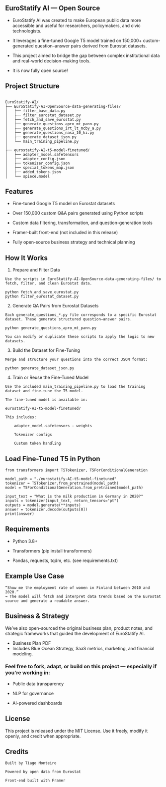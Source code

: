 ## EuroStatify AI — Open Source

- EuroStatify AI was created to make European public data more accessible and useful for researchers, policymakers, and civic technologists.

- It leverages a fine-tuned Google T5 model trained on 150,000+ custom-generated question–answer pairs derived from Eurostat datasets.

- This project aimed to bridge the gap between complex institutional data and real-world decision-making tools. 

- It is now fully open source!

## Project Structure
```

EuroStatify-AI/
├── EuroStatify-AI-OpenSource-data-generating-files/
│   ├── filter_base_data.py
│   ├── filter_eurostat_dataset.py
│   ├── fetch_and_save_eurostat.py
│   ├── generate_questions_apro_mt_pann.py
│   ├── generate_questions_irt_lt_mcby_a.py
│   ├── generate_questions_nasa_10_ki.py
│   ├── generate_dataset_json.py
│   └── main_training_pipeline.py
│
├── eurostatify-AI-t5-model-finetuned/
│   ├── adapter_model.safetensors
│   ├── adapter_config.json
│   ├── tokenizer_config.json
│   ├── special_tokens_map.json
│   ├── added_tokens.json
│   └── spiece.model

```

## Features

- Fine-tuned Google T5 model on Eurostat datasets

- Over 150,000 custom Q&A pairs generated using Python scripts

- Custom data filtering, transformation, and question-generation tools

- Framer-built front-end (not included in this release)

- Fully open-source business strategy and technical planning

## How It Works


1. Prepare and Filter Data
```
Use the scripts in EuroStatify-AI-OpenSource-data-generating-files/ to fetch, filter, and clean Eurostat data.

python fetch_and_save_eurostat.py
python filter_eurostat_dataset.py
```
2. Generate QA Pairs from Eurostat Datasets
```
Each generate_questions_*.py file corresponds to a specific Eurostat dataset. These generate structured question–answer pairs.

python generate_questions_apro_mt_pann.py

You can modify or duplicate these scripts to apply the logic to new datasets.
```
3. Build the Dataset for Fine-Tuning
```
Merge and structure your questions into the correct JSON format:

python generate_dataset_json.py
```
4. Train or Reuse the Fine-Tuned Model
```
Use the included main_training_pipeline.py to load the training dataset and fine-tune the T5 model.

The fine-tuned model is available in:

eurostatify-AI-t5-model-finetuned/

This includes:

    adapter_model.safetensors — weights

    Tokenizer configs

    Custom token handling
```
## Load Fine-Tuned T5 in Python

```
from transformers import T5Tokenizer, T5ForConditionalGeneration

model_path = "./eurostatify-AI-t5-model-finetuned"
tokenizer = T5Tokenizer.from_pretrained(model_path)
model = T5ForConditionalGeneration.from_pretrained(model_path)

input_text = "What is the milk production in Germany in 2020?"
inputs = tokenizer(input_text, return_tensors="pt")
outputs = model.generate(**inputs)
answer = tokenizer.decode(outputs[0])
print(answer)

```

## Requirements

- Python 3.8+

- Transformers (pip install transformers)

- Pandas, requests, tqdm, etc. (see requirements.txt)

## Example Use Case

    “Show me the employment rate of women in Finland between 2010 and 2020.”
    → The model will fetch and interpret data trends based on the Eurostat source and generate a readable answer.

## Business & Strategy

We’ve also open-sourced the original business plan, product notes, and strategic frameworks that guided the development of EuroStatify AI.

- Business Plan PDF
- Includes Blue Ocean Strategy, SaaS metrics, marketing, and financial modeling.

### Feel free to fork, adapt, or build on this project — especially if you're working in:

- Public data transparency

- NLP for governance

- AI-powered dashboards

## License

This project is released under the MIT License.
Use it freely, modify it openly, and credit when appropriate.


## Credits

    Built by Tiago Monteiro

    Powered by open data from Eurostat

    Front-end built with Framer

